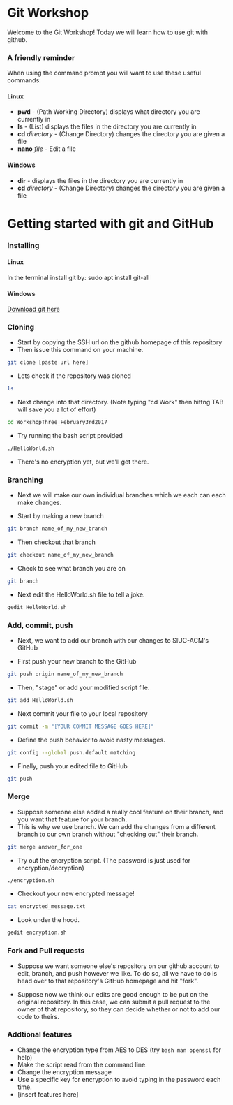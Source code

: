 # Git Workshop
Welcome to the Git Workshop! Today we will learn how to use git with github.

### A friendly reminder
When using the command prompt you will want to use these useful commands:
#### Linux
+ **pwd** - (Path Working Directory) displays what directory you are currently in
+ **ls** - (List) displays the files in the directory you are currently in
+ **cd** *directory* - (Change Directory) changes the directory you are given a file
+ **nano** *file* - Edit a file

#### Windows
+ **dir** - displays the files in the directory you are currently in
+ **cd** *directory* - (Change Directory) changes the directory you are given a file

# Getting started with git and GitHub
### Installing
#### Linux
In the terminal install git by: sudo apt install git-all

#### Windows
[Download git here](https://git-scm.com/download/win)

### Cloning
+ Start by copying the SSH url on the github homepage of this repository
+ Then issue this command on your machine.
```bash
git clone [paste url here]
```
+ Lets check if the repository was cloned
```bash
ls
```

+ Next change into that directory. (Note typing "cd Work" then hittng TAB will save you a lot of effort)
```bash
cd WorkshopThree_February3rd2017
```

+ Try running the bash script provided
```bash
./HelloWorld.sh
```

+ There's no encryption yet, but we'll get there.

### Branching
+ Next we will make our own individual branches which we each can each make changes.

+ Start by making a new branch
```bash
git branch name_of_my_new_branch
```

+ Then checkout that branch
```bash
git checkout name_of_my_new_branch
```

+ Check to see what branch you are on
```bash
git branch
```

+ Next edit the HelloWorld.sh file to tell a joke.
```bash
gedit HelloWorld.sh
```

### Add, commit, push
+ Next, we want to add our branch with our changes to SIUC-ACM's GitHub

+ First push your new branch to the GitHub
```bash
git push origin name_of_my_new_branch
```

+ Then, "stage" or add your modified script file.
```bash
git add HelloWorld.sh
```
	
+ Next commit your file to your local repository
```bash
git commit -m "[YOUR COMMIT MESSAGE GOES HERE]"
```
+ Define the push behavior to avoid nasty messages.
```bash
git config --global push.default matching
```

+ Finally, push your edited file to GitHub
```bash
git push
```

### Merge
+ Suppose someone else added a really cool feature on their branch, and you want that feature for your branch.
+ This is why we use branch. We can add the changes from a different branch to our own branch without "checking out" their branch.

```bash
git merge answer_for_one
```

+ Try out the encryption script. (The password is just used for encryption/decryption)
```bash
./encryption.sh
```

+ Checkout your new encrypted message!
```bash
cat encrypted_message.txt
```

+ Look under the hood.
```bash
gedit encryption.sh
```

### Fork and Pull requests
+ Suppose we want someone else's repository on our github account to edit, branch, and push however we like. To do so, all we have to do is head over to that repository's GitHub homepage and hit "fork".

+ Suppose now we think our edits are good enough to be put on the original repository. In this case, we can submit a pull request to the owner of that repository, so they can decide whether or not to add our code to theirs.

### Addtional features
+ Change the encryption type from AES to DES (try ```bash man openssl``` for help)
+ Make the script read from the command line.
+ Change the encryption message
+ Use a specific key for encryption to avoid typing in the password each time.
+ [insert features here]

